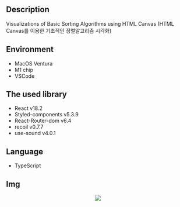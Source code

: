 ## Description
Visualizations of Basic Sorting Algorithms using HTML Canvas
(HTML Canvas를 이용한 기초적인 정렬알고리즘 시각화)


## Environment
 - MacOS Ventura
 - M1 chip
 - VSCode

## The used library
 - React v18.2
 - Styled-components v5.3.9
 - React-Router-dom v6.4
 - recoil v0.7.7
 - use-sound v4.0.1

## Language
 - TypeScript


## Img
<p align="center">
  <img src="https://user-images.githubusercontent.com/75423821/235870199-184a9810-1cf0-4352-afb7-15e057d2941b.png">
</p>

